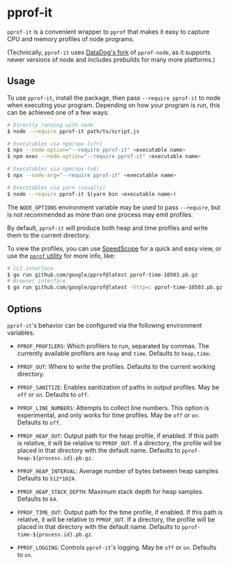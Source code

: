 # pprof-it

`pprof-it` is a convenient wrapper to `pprof` that makes it easy to capture
CPU and memory profiles of node programs.

(Technically, `pprof-it` uses [DataDog's fork](https://github.com/datadog/pprof-nodejs)
of `pprof-node`, as it supports newer versions of node and includes prebuilds
for many more platforms.)

## Usage

To use `pprof-it`, install the package, then pass `--require pprof-it` to node
when executing your program. Depending on how your program is run, this can be
achieved one of a few ways:

```sh
# Directly running with node
$ node --require pprof-it path/to/script.js

# Executables via npm/npx (v7+)
$ npx --node-option="--require pprof-it" <executable name>
$ npm exec --node-option="--require pprof-it" <executable name>

# Executables via npm/npx (v6)
$ npx --node-arg="--require pprof-it" <executable name>

# Executables via yarn (usually)
$ node --require pprof-it $(yarn bin <executable name>)
```

The `NODE_OPTIONS` environment variable may be used to pass `--require`, but
is not recommended as more than one process may emit profiles.

By default, `pprof-it` will produce both heap and time profiles and
write them to the current directory.

To view the profiles, you can use [SpeedScope](https://www.speedscope.app/)
for a quick and easy view, or use the [`pprof` utility](https://github.com/google/pprof)
for more info, like:

```sh
# CLI interface
$ go run github.com/google/pprof@latest pprof-time-10503.pb.gz
# Browser interface
$ go run github.com/google/pprof@latest -http=: pprof-time-10503.pb.gz
```

## Options

`pprof-it`'s behavior can be configured via the following environment variables.

-   `PPROF_PROFILERS`: Which profilers to run, separated by commas. The
    currently available profilers are `heap` and `time`. Defaults to `heap,time`.

-   `PPROF_OUT`: Where to write the profiles. Defaults to the
    current working directory.

-   `PPROF_SANITIZE`: Enables sanitization of paths in output profiles.
    May be `off` or `on`. Defaults to `off`.

-   `PPROF_LINE_NUMBERS`: Attempts to collect line numbers. This option is
    experimental, and only works for time profiles.
    May be `off` or `on`. Defaults to `off`.

-   `PPROF_HEAP_OUT`: Output path for the heap profile, if enabled. If
    this path is relative, it will be relative to `PPROF_OUT`. If a directory,
    the profile will be placed in that directory with the default name.
    Defaults to `pprof-heap-${process.id}.pb.gz`.

-   `PPROF_HEAP_INTERVAL`: Average number of bytes between heap samples
    Defaults to `512*1024`.

-   `PPROF_HEAP_STACK_DEPTH`: Maximum stack depth for heap samples.
    Defaults to `64`.

-   `PPROF_TIME_OUT`: Output path for the time profile, if enabled. If
    this path is relative, it will be relative to `PPROF_OUT`. If a directory,
    the profile will be placed in that directory with the default name.
    Defaults to `pprof-time-${process.id}.pb.gz`.

-   `PPROF_LOGGING`: Controls `pprof-it`'s logging. May be `off` or `on`.
    Defaults to `on`.
